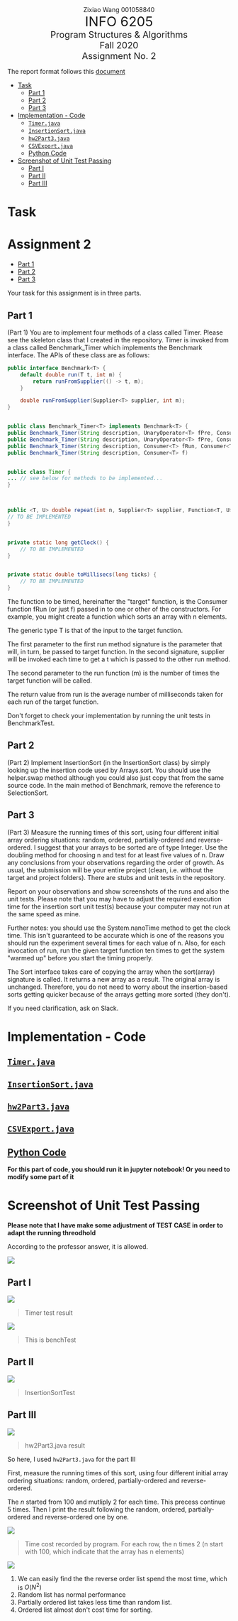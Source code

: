<div style="text-align:center">Zixiao Wang 001058840</div>
<div style="text-align:center; font-size:30px">INFO 6205</div>
<div style="text-align:center; font-size:20px">Program Structures & Algorithms</div>
<div style="text-align:center; font-size:20px">Fall 2020</div>
<div style="text-align:center; font-size:20px">Assignment No. 2</div>

The report format follows this [document](https://info6205fall2020group.slack.com/files/U01A4RKLF7H/F01AWSPRXPC/yourname_assignmetno.docx)

- [Task](#task)
  - [Part 1](#part-1)
  - [Part 2](#part-2)
  - [Part 3](#part-3)
- [Implementation - Code](#implementation---code)
  - [```Timer.java```](#timerjava)
  - [```InsertionSort.java```](#insertionsortjava)
  - [```hw2Part3.java```](#hw2part3java)
  - [```CSVExport.java```](#csvexportjava)
  - [Python Code](#python-code)
- [Screenshot of Unit Test Passing](#screenshot-of-unit-test-passing)
  - [Part Ⅰ](#part-ⅰ)
  - [Part Ⅱ](#part-ⅱ)
  - [Part Ⅲ](#part-ⅲ)

# Task

# Assignment 2 <!-- omit in toc -->


- [Part 1](#part-1)
- [Part 2](#part-2)
- [Part 3](#part-3)


Your task for this assignment is in three parts.

## Part 1

(Part 1) You are to implement four methods of a class called Timer. Please see the skeleton class that I created in the repository. Timer is invoked from a class called Benchmark_Timer which implements the Benchmark interface. The APIs of these class are as follows:

```java
public interface Benchmark<T> {
    default double run(T t, int m) {
        return runFromSupplier(() -> t, m);
    }

    double runFromSupplier(Supplier<T> supplier, int m);
}


public class Benchmark_Timer<T> implements Benchmark<T> {
public Benchmark_Timer(String description, UnaryOperator<T> fPre, Consumer<T> fRun, Consumer<T> fPost)
public Benchmark_Timer(String description, UnaryOperator<T> fPre, Consumer<T> fRun)
public Benchmark_Timer(String description, Consumer<T> fRun, Consumer<T> fPost)
public Benchmark_Timer(String description, Consumer<T> f)


public class Timer {
... // see below for methods to be implemented...
}



public <T, U> double repeat(int n, Supplier<T> supplier, Function<T, U> function, UnaryOperator<T> preFunction, Consumer<U> postFunction) {
// TO BE IMPLEMENTED
}


private static long getClock() {
    // TO BE IMPLEMENTED
}


private static double toMillisecs(long ticks) {
    // TO BE IMPLEMENTED
}
```

The function to be timed, hereinafter the "target" function, is the Consumer function fRun (or just f) passed in to one or other of the constructors. For example, you might create a function which sorts an array with n elements.

The generic type T is that of the input to the target function.

The first parameter to the first run method signature is the parameter that will, in turn, be passed to target function. In the second signature, supplier will be invoked each time to get a t which is passed to the other run method.

The second parameter to the run function (m) is the number of times the target function will be called.

The return value from run is the average number of milliseconds taken for each run of the target function.

Don't forget to check your implementation by running the unit tests in BenchmarkTest.

## Part 2

(Part 2) Implement InsertionSort (in the InsertionSort class) by simply looking up the insertion code used by Arrays.sort. You should use the helper.swap method although you could also just copy that from the same source code. In the main method of Benchmark, remove the reference to SelectionSort.

## Part 3

(Part 3) Measure the running times of this sort, using four different initial array ordering situations: random, ordered, partially-ordered and reverse-ordered. I suggest that your arrays to be sorted are of type Integer. Use the doubling method for choosing n and test for at least five values of n. Draw any conclusions from your observations regarding the order of growth.
As usual, the submission will be your entire project (clean, i.e. without the target and project folders). There are stubs and unit tests in the repository.

Report on your observations and show screenshots of the runs and also the unit tests. Please note that you may have to adjust the required execution time for the insertion sort unit test(s) because your computer may not run at the same speed as mine.

Further notes: you should use the System.nanoTime method to get the clock time. This isn't guaranteed to be accurate which is one of the reasons you should run the experiment several times for each value of n. Also, for each invocation of run, run the given target function ten times to get the system "warmed up" before you start the timing properly.

The Sort interface takes care of copying the array when the sort(array) signature is called. It returns a new array as a result. The original array is unchanged. Therefore, you do not need to worry about the insertion-based sorts getting quicker because of the arrays getting more sorted (they don't).

If you need clarification, ask on Slack.

# Implementation - Code

## [```Timer.java```](src/main/java/edu/neu/coe/info6205/util/Timer.java)

## [```InsertionSort.java```](src/main/java/edu/neu/coe/info6205/sort/simple/InsertionSort.java)

## [```hw2Part3.java```](src/test/java/edu/neu/coe/info6205/sort/simple/hw2Part3.java)

## [```CSVExport.java```](src/main/java/edu/neu/coe/info6205/util/CSVExport.java)

## [Python Code](./REPORT/)

**For this part of code, you should run it in jupyter notebook! Or you need to modify some part of it**

# Screenshot of Unit Test Passing

**Please note that I have make some adjustment of TEST CASE in order to adapt the running threodhold**

According to the professor answer, it is allowed.

![](res/part1_change.png)

## Part Ⅰ

![](./res/timerTest.png)
> Timer test result

![](./res/benchTestWithoutChangingToInsertionSort.png)
> This is benchTest

## Part Ⅱ

![](./res/insertionSortTest.png)
> InsertionSortTest

## Part Ⅲ

![](res/insertionSortForDiffList.png)
> hw2Part3.java result

So here, I used ```hw2Part3.java``` for the part Ⅲ

First, measure the running times of this sort, using four different initial array ordering situations: random, ordered, partially-ordered and reverse-ordered.

The $n$ started from 100 and mutliply 2 for each time. This precess continue 5 times. Then I print the result following the random, ordered, partially-ordered and reverse-ordered one by one.

![](res/timeCost.png)
> Time cost recorded by program. For each row, the n times 2 (n start with 100, which indicate that the array has n elements)

![](res/plot.png)

1. We can easily find the the reverse order list spend the most time, which is $O(N^2)$
2. Random list has normal performance
3. Partially ordered list takes less time than random list.
4. Ordered list almost don't cost time for sorting.

